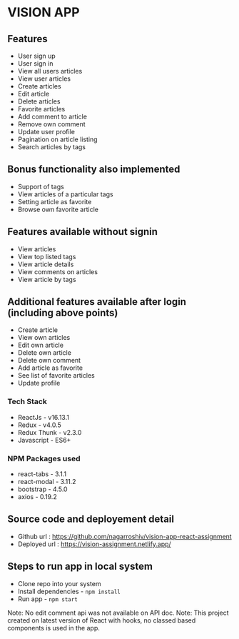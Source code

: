 # VISION APP

## Features

 * User sign up
 * User sign in
 * View all users articles
 * View user articles
 * Create articles
 * Edit article
 * Delete articles
 * Favorite articles
 * Add comment to article
 * Remove own comment
 * Update user profile
 * Pagination on article listing
 * Search articles by tags

## Bonus functionality also implemented
 * Support of tags
 * View articles of a particular tags
 * Setting article as favorite
 * Browse own favorite article

## Features available without signin
 
 * View articles
 * View top listed tags
 * View article details
 * View comments on articles
 * View article by tags

## Additional features available after login (including above points)

 * Create article
 * View own articles
 * Edit own article
 * Delete own article
 * Delete own comment
 * Add article as favorite
 * See list of favorite articles
 * Update profile

### Tech Stack
 - ReactJs - v16.13.1 
 - Redux - v4.0.5
 - Redux Thunk - v2.3.0
 - Javascript - ES6+

### NPM Packages used
 - react-tabs - 3.1.1
 - react-modal - 3.11.2
 - bootstrap - 4.5.0
 - axios - 0.19.2

## Source code and deployement detail
 - Github url : https://github.com/nagarroshiv/vision-app-react-assignment
 - Deployed url : https://vision-assignment.netlify.app/ 

## Steps to run app in local system
 - Clone repo into your system
 - Install dependencies - `npm install`
 - Run app - `npm start`

Note: No edit comment api was not available on API doc.
Note: This project created on latest version of React with hooks, no classed based components is used in the app.